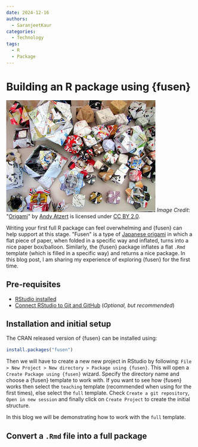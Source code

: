 ```yaml
---
date: 2024-12-16
authors:
  - SaranjeetKaur
categories:
  - Technology
tags:
  - R
  - Package
---
```



# **Building an R package using {fusen}**

![Origami art](images/fusen/origami.jpg)
_Image Credit_: "[Origami](https://www.flickr.com/photos/62538557@N06/9448489553)" by [Andy Atzert](https://www.flickr.com/photos/62538557@N06) is licensed under [CC BY 2.0](https://creativecommons.org/licenses/by/2.0/?ref=openverse).

Writing your first full R package can feel overwhelming and {fusen}
can help support at this stage. "Fusen" is a type of
[Japanese origami](https://en.wikipedia.org/wiki/Kamif%C5%ABsen) in which
a flat piece of paper, when folded in a specific way and inflated, turns
into a nice paper box/balloon. Similarly, the {fusen} package inflates a
flat `.Rmd` template (which is filled in a specific way) and returns a
nice package. In this blog post, I am sharing my experience of
exploring {fusen} for the first time.
<!-- more -->

## Pre-requisites

- [RStudio installed](https://posit.co/download/rstudio-desktop/)
- [Connect RStudio to Git and GitHub](https://happygitwithr.com/rstudio-git-github.html) (_Optional, but recommended_)

## Installation and initial setup

The CRAN released version of {fusen} can be installed using:

``` r
install.packages("fusen")
```

Then we will have to create a new new project in RStudio by following:
`File > New Project > New directory > Package using {fusen}`.
This will open a `Create Package using {fusen}` wizard.
Specify the directory name and choose a {fusen} template to work with.
If you want to see how {fusen} works then select the `teaching` template
(recommended when using for the first times), else select the `full` template.
Check `Create a git repository`, `Open in new session` and
finally click on `Create Project` to create the initial structure.

In this blog we will be demonstrating how to work with the `full` template.

## Convert a `.Rmd` file into a full package
